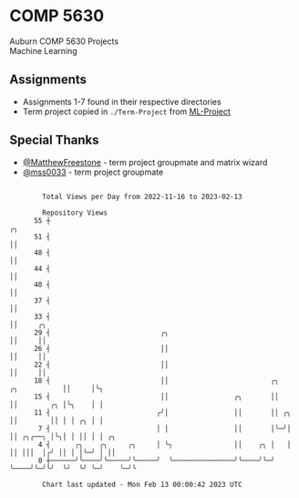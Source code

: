 # COMP 5630
Auburn COMP 5630 Projects  
Machine Learning

## Assignments
- Assignments 1-7 found in their respective directories
- Term project copied in `./Term-Project` from [ML-Project](https://github.com/wumphlett/ML-Project)

## Special Thanks
- [@MatthewFreestone](https://github.com/MatthewFreestone) - term project groupmate and matrix wizard
- [@mss0033](https://github.com/mss0033) - term project groupmate

```

        Total Views per Day from 2022-11-16 to 2023-02-13

        Repository Views
      55 ┼                                                                            ╭╮
      51 ┤                                                                            ││
      48 ┤                                                                            ││
      44 ┤                                                                            ││
      40 ┤                                                                            ││
      37 ┤                                                                            ││
      33 ┤                                                                            ││     ╭╮
      29 ┤                           ╭╮                                               ││     ││
      26 ┤                           ││                                               ││     ││
      22 ┤                           ││                                               ││     ││
      18 ┤                           ││                         ╭╮       ╭╮           ││     │╰╮
      15 ┤                           ││                ╭╮       ││       ││        ╭╮ │╰╮    │ │
      11 ┤                          ╭╯│                ││       ││ ╭╮    ││        ││ │ │ ╭╮ │ │
       7 ┤                          │ │                ││       │╰─╯│    ││ ╭╮╭──╮ │╰╮│ │ ││ │ │ ╭╮
       4 ┤      ╭╮    ╭╮     ╭╮     │ ╰╮               ││    ╭╮ │   │    ││ │││  │╭╯ ││ │ │╰─╯ │ ││
       0 ┼──────╯╰────╯╰─────╯╰─────╯  ╰───────────────╯╰────╯╰─╯   ╰────╯╰─╯╰╯  ╰╯  ╰╯ ╰─╯    ╰─╯╰

        Chart last updated - Mon Feb 13 00:00:42 2023 UTC
        
```
